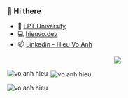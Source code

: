 <!--
**voanhhieu10250/voanhhieu10250** is a ✨ _special_ ✨ repository because its `README.md` (this file) appears on your GitHub profile.

Here are some ideas to get you started:

- 🔭 I’m currently working on ...
- 🌱 I’m currently learning ...
- 👯 I’m looking to collaborate on ...
- 🤔 I’m looking for help with ...
- 💬 Ask me about ...
- 📫 How to reach me: ...
- 😄 Pronouns: ...
- ⚡ Fun fact: ...
-->

### 👋 Hi there

- 🔭 [FPT University](https://hcmuni.fpt.edu.vn)
- 💻 [hieuvo.dev](https://hieuvo.dev)
- 📫 [Linkedin - Hieu Vo Anh](https://www.linkedin.com/in/voanhhieu)


<div align="center">
  <img src="https://github.com/voanhhieu10250/voanhhieu10250/assets/71920232/83c407fd-7a72-4767-bbc5-d7fc03e7cfd8" />
</div>

<p><img align="left" src="https://github-readme-stats.vercel.app/api/top-langs?username=voanhhieu10250&show_icons=true&locale=en&layout=compact" alt="vo anh hieu" /></p>

<p>&nbsp;<img align="center" src="https://github-readme-stats.vercel.app/api?username=voanhhieu10250&show_icons=true&locale=en" alt="vo anh hieu" /></p>

<p><img align="center" src="https://github-readme-streak-stats.herokuapp.com/?user=voanhhieu10250&" alt="vo anh hieu" /></p>
